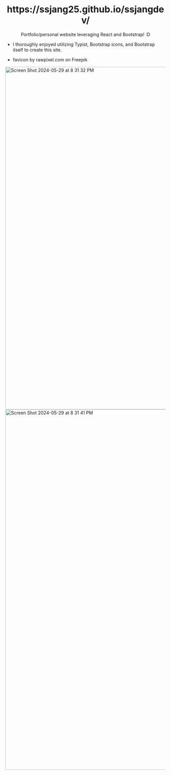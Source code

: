 <h1 align="center">
  https://ssjang25.github.io/ssjangdev/
</h1>

<p align="center">
  Portfolio/personal website leveraging React and Bootstrap! :D
</p>


* I thoroughly enjoyed utilizing Typist, Bootstrap icons, and Bootstrap itself to create this site. 

* favicon by rawpixel.com on Freepik

<img width="1072" alt="Screen Shot 2024-05-29 at 8 31 32 PM" src="https://github.com/ssjang25/ssjangdev/assets/124815798/a2ef7084-24eb-4d4a-96de-a4df163303c7">


<img width="1128" alt="Screen Shot 2024-05-29 at 8 31 41 PM" src="https://github.com/ssjang25/ssjangdev/assets/124815798/4368c7c5-60fd-4d99-bca6-c976965deecb">
